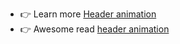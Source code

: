 - 👉 Learn more [Header animation](https://www.finisher.co/lab/header/)
- 👉 Awesome read [header animation](https://dev.to/kimyanna/freebie-animated-website-header-generator-31ki)
